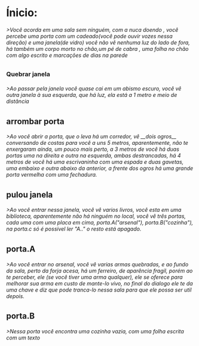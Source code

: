 <h1>
  Ínicio:
<h6>
>Você acorda em uma sala sem ninguém, com a nuca doendo , 
você percebe uma porta com um cadeado(você pode ouvir vozes nessa direção) 
e uma janela(de vidro) você não vê nenhuma luz do lado de fora,
há também um corpo morto no chão,um pé de cabra , uma folha no chão 
com algo escrito e marcações de dias na parede
<h3>    
    Quebrar janela
<h6>    
>Ao passar pela janela você quase cai em um abismo
escuro, você vê outra janela à sua esquerda, que há luz, ela está a 
1 metro e meio de distância

<h2>  arrombar porta 
<h6>
   >Ao você abrir a porta, que o leva há um corredor, vê __dois ogros__ conversando de costas
para você a uns 5 metros, aparentemente, não te enxergaram ainda, um pouco mais perto, 
a 3 metros de você há duas portas uma na direita e outra na esquerda, ambas destrancadas,
há 4 metros de você há uma escrivaninha com uma espada e duas gavetas, uma embaixo e outra
abaixo da anterior, a frente dos ogros há uma grande porta vermelha com uma fechadura.   
<h2>
        pulou janela
<h6>    
    >Ao você entrar nessa janela, você vê varios livros, você esta em 
uma biblioteca, aparentemente não há ninguém no local, você vê três portas, cada uma com uma
placa em cima, porta.A("arsenal"), porta.B("cozinha"), na porta.c só é possivel ler "A.." o resto 
está apagado.

<h2>
        porta.A 
<h6>
        >Ao você entrar no arsenal, você vê varias armas quebradas, e ao fundo da sala, perto da forja acesa, há um ferreiro, de aparência fragil, porém ao te perceber, ele (se você tiver uma arma qualquer), ele se oferece para melhorar sua arma em custo de mante-lo vivo, no final do dialogo ele te da uma chave e diz que pode tranca-lo nessa sala para que ele possa ser util depois.
<h2>
     porta.B 
<h6>
>Nessa porta você encontra uma cozinha vazia, com uma folha escrita com um texto
    

